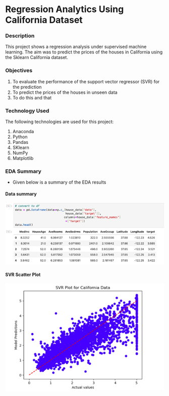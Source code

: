 # Regression Analytics Using California Dataset

### Description
This project shows a regression analysis under supervised machine learning. The aim was to predict the prices of the houses in California using the Sklearn California dataset.

### Objectives
1. To evaluate the performance of the support vector regressor (SVR) for the prediction
2. To predict the prices of the houses in unseen data
3. To do this and that

### Technology Used
The following technologies are used for this project:
  1. Anaconda
  2. Python
  3. Pandas
  4. SKlearn
  5. NumPy
  6. Matplotlib

### EDA Summary
  - Given below is a summary of the EDA results
  #### Data summary
  ![first five rows of the dataset](https://github.com/DPsalmist/data_analytics_project/blob/main/data_head.png)

  #### SVR Scatter Plot
  ![svr result](https://github.com/DPsalmist/data_analytics_project/blob/main/svr_scatterplot.png)
  
